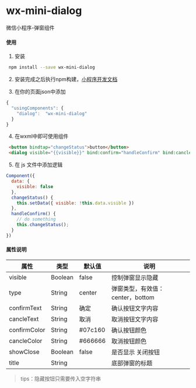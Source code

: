 # wx-mini-dialog

微信小程序-弹窗组件

#### 使用

1. 安装
```bash
 npm install --save wx-mini-dialog
```

2. 安装完成之后执行npm构建，[小程序开发文档](https://developers.weixin.qq.com/miniprogram/dev/devtools/npm.html)

3. 在你的页面json中添加
``` javascript
{
  "usingComponents": {
    "dialog":  "wx-mini-dialog"
  }
}
```

4. 在wxml中即可使用组件
``` html
 <button bindtap="changeStatus">button</button>
 <dialog visible="{{visible}}" bind:confirm="handleConfirm" bind:cancle="changeStatus"></dialog>
```

5. 在 js 文件中添加逻辑
``` javascript
Component({
  data: {
	visible: false	
  },
  changeStatus() {
	this.setData({ visible: !this.data.visible })
  },
  handleConfirm() {
	// do something
	this.changeStatus();
  }
})
```

#### 属性说明
|属性			 |类型		|默认值		|说明
|--             |--         |--         |--
|visible			|Boolean	|false		|控制弹窗显示隐藏
|type			|String		|center		|弹窗类型，有效值：center，bottom
|confirmText	|String		|确定		   |确认按钮文字内容
|cancleText		|String		|取消		   |取消按钮文字内容
|confirmColor	|String		|#07c160	|确认按钮颜色
|cancleColor	|String		|#666666	|取消按钮颜色
|showClose		|Boolean	|false		|是否显示 关闭按钮
|title			|String		|			|底部弹窗的标题

> tips：隐藏按钮只需要传入空字符串
